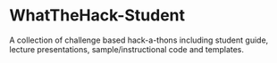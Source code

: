 # WhatTheHack-Student
A collection of challenge based hack-a-thons including student guide, lecture presentations, sample/instructional code and templates.
